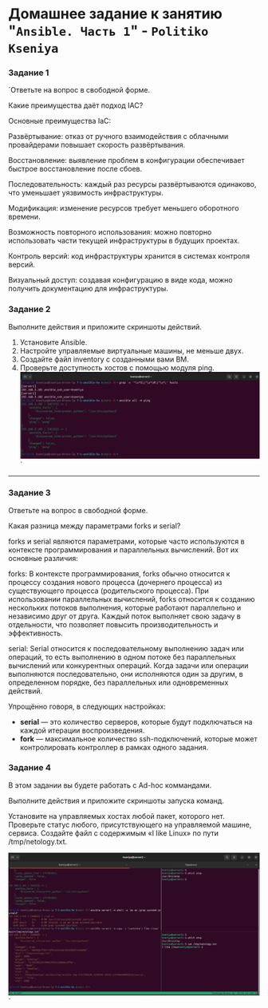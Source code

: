 # Домашнее задание к занятию "`Ansible. Часть 1`" - `Politiko Kseniya`

### Задание 1

`Ответьте на вопрос в свободной форме.

Какие преимущества даёт подход IAC?

Основные преимущества IaC:

Развёртывание: отказ от ручного взаимодействия с облачными провайдерами повышает скорость развёртывания.

Восстановление: выявление проблем в конфигурации обеспечивает быстрое восстановление после сбоев.

Последовательность: каждый раз ресурсы развёртываются одинаково, что уменьшает уязвимость инфраструктуры.

Модификация: изменение ресурсов требует меньшего оборотного времени.

Возможность повторного использования: можно повторно использовать части текущей инфраструктуры в будущих проектах.

Контроль версий: код инфраструктуры хранится в системах контроля версий.

Визуальный доступ: создавая конфигурацию в виде кода, можно получить документацию для инфраструктуры.




### Задание 2

Выполните действия и приложите скриншоты действий.

1. Установите Ansible.
2. Настройте управляемые виртуальные машины, не меньше двух.
3. Создайте файл inventory с созданными вами ВМ.
4. Проверьте доступность хостов с помощью модуля ping.
![скриншот к заданию 2](./img/2.4.png)`


---

### Задание 3

Ответьте на вопрос в свободной форме.

Какая разница между параметрами forks и serial?

forks и serial являются параметрами, которые часто используются в контексте программирования и параллельных вычислений. Вот их основные различия:

forks: В контексте программирования, forks обычно относится к процессу создания нового процесса (дочернего процесса) из существующего процесса (родительского процесса). При использовании параллельных вычислений, forks относится к созданию нескольких потоков выполнения, которые работают параллельно и независимо друг от друга. Каждый поток выполняет свою задачу в отдельности, что позволяет повысить производительность и эффективность.

serial: Serial относится к последовательному выполнению задач или операций, то есть выполнению в одном потоке без параллельных вычислений или конкурентных операций. Когда задачи или операции выполняются последовательно, они исполняются один за другим, в определенном порядке, без параллельных или одновременных действий.

Упрощённо говоря, в следующих настройках:
* **serial** — это количество серверов, которые будут подключаться на каждой итерации воспроизведения.
* **fork** — максимальное количество ssh-подключений, которые может контролировать контроллер в рамках одного задания.


### Задание 4

В этом задании вы будете работать с Ad-hoc коммандами.

Выполните действия и приложите скриншоты запуска команд.

Установите на управляемых хостах любой пакет, которого нет.
Проверьте статус любого, присутствующего на управляемой машине, сервиса.
Создайте файл с содержимым «I like Linux» по пути /tmp/netology.txt.

![скриншот к заданию 4](./img/4.png)`
